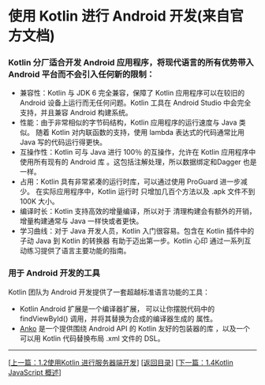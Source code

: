 # 使用 Kotlin 进行 Android 开发(来自官方文档)

### Kotlin 分厂适合开发 Android 应用程序，将现代语言的所有优势带入 Android 平台而不会引入任何新的限制：

- 兼容性：Kotlin 与 JDK 6 完全兼容，保障了 Kotlin 应用程序可以在较旧的 Android 设备上运行而无任何问题。Kotlin 工具在 Android Studio 中会完全支持，并且兼容 Android 构建系统。
- 性能：由于非常相似的字节码结构，Kotlin 应用程序的运行速度与 Java 类似。 随着 Kotlin 对内联函数的支持，使用 lambda 表达式的代码通常比用Java 写的代码运行得更快。
- 互操作性：Kotlin 可与 Java 进行 100％ 的互操作，允许在 Kotlin 应用程序中使用所有现有的 Android 库 。这包括注解处理，所以数据绑定和Dagger 也是一样。
- 占用：Kotlin 具有非常紧凑的运行时库，可以通过使用 ProGuard 进一步减少。 在实际应用程序中，Kotlin 运行时 只增加几百个方法以及 .apk 文件不到 100K 大小。
- 编译时长：Kotlin 支持高效的增量编译，所以对于 清理构建会有额外的开销，增量构建通常与 Java 一样快或者更快。
- 学习曲线：对于 Java 开发人员，Kotlin 入门很容易。包含在 Kotlin 插件中的子动 Java 到 Kotlin 的转换器 有助于迈出第一步。Kotlin 心印 通过一系列互动练习提供了语言主要功能的指南。

### 用于 Android 开发的工具

Kotlin 团队为 Android 开发提供了一套超越标准语言功能的工具：

- Kotlin Android 扩展是一个编译器扩展， 可以让你摆脱代码中的 findViewById() 调用，并将其替换为合成的编译器生成的 属性。
- [Anko](https://github.com/kotlin/anko) 是一个提供围绕 Android API 的 Kotlin 友好的包装器的库 ，以及一个可以用 Kotlin 代码替换布局 .xml 文件的 DSL。

---
[[上一篇：1.2使用Kotlin 进行服务器端开发](https://sogrey.github.io/Kotlin-Notes/notes/1%E6%A6%82%E8%BF%B0/1.2%E4%BD%BF%E7%94%A8Kotlin%20%E8%BF%9B%E8%A1%8C%E6%9C%8D%E5%8A%A1%E5%99%A8%E7%AB%AF%E5%BC%80%E5%8F%91)] [[返回目录](https://sogrey.github.io/Kotlin-Notes/)] [[下一篇：1.4Kotlin JavaScript 概述](https://sogrey.github.io/Kotlin-Notes/notes/1%E6%A6%82%E8%BF%B0/1.4Kotlin%20JavaScript%20%E6%A6%82%E8%BF%B0)]
